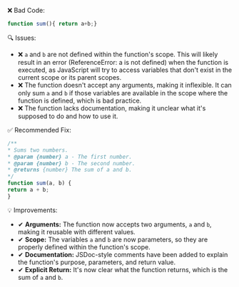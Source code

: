 ❌ Bad Code:
```javascript
function sum(){ return a+b;}
```

🔍 Issues:
* ❌ `a` and `b` are not defined within the function's scope. This will likely result in an error (ReferenceError: a is
not defined) when the function is executed, as JavaScript will try to access variables that don't exist in the current
scope or its parent scopes.
* ❌ The function doesn't accept any arguments, making it inflexible. It can only sum `a` and `b` if those variables are
available in the scope where the function is defined, which is bad practice.
* ❌ The function lacks documentation, making it unclear what it's supposed to do and how to use it.

✅ Recommended Fix:
```javascript
/**
* Sums two numbers.
* @param {number} a - The first number.
* @param {number} b - The second number.
* @returns {number} The sum of a and b.
*/
function sum(a, b) {
return a + b;
}
```

💡 Improvements:
* ✔ **Arguments:** The function now accepts two arguments, `a` and `b`, making it reusable with different values.
* ✔ **Scope:** The variables `a` and `b` are now parameters, so they are properly defined within the function's scope.
* ✔ **Documentation:** JSDoc-style comments have been added to explain the function's purpose, parameters, and return
value.
* ✔ **Explicit Return:** It's now clear what the function returns, which is the sum of `a` and `b`.